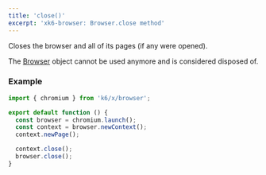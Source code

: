 ```yaml
---
title: 'close()'
excerpt: 'xk6-browser: Browser.close method'
---
```


Closes the browser and all of its pages (if any were opened).

The [Browser](/javascript-api/xk6-browser/api/browser/) object cannot be used anymore and is considered disposed of.


### Example

<CodeGroup labels={[]}>

```javascript
import { chromium } from 'k6/x/browser';

export default function () {
  const browser = chromium.launch();
  const context = browser.newContext();
  context.newPage();

  context.close();
  browser.close();
}
```

</CodeGroup>